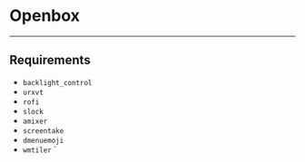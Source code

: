 # Openbox

***

## Requirements
* `backlight_control`
* `urxvt`
* `rofi`
* `slock`
* `amixer`
* `screentake`
* `dmenuemoji`
* `wmtiler`
`
